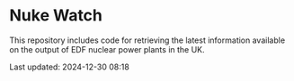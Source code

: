 # Nuke Watch

This repository includes code for retrieving the latest information available on the output of EDF nuclear power plants in the UK.

Last updated: 2024-12-30 08:18